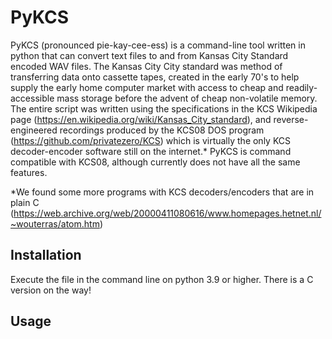 # PyKCS

PyKCS (pronounced pie-kay-cee-ess) is a command-line tool written in python that can convert text files to and from Kansas City Standard encoded WAV files. The Kansas City City standard was method of transferring data onto cassette tapes, created in the early 70's to help supply the early home computer market with access to cheap and readily-accessible mass storage before the advent of cheap non-volatile memory. The entire script was written using the specifications in the KCS Wikipedia page (https://en.wikipedia.org/wiki/Kansas_City_standard), and reverse-engineered recordings produced by the KCS08 DOS program (https://github.com/privatezero/KCS) which is virtually the only KCS decoder-encoder software still on the internet.* PyKCS is command compatible with KCS08, although currently does not have all the same features.

*We found some more programs with KCS decoders/encoders that are in plain C (https://web.archive.org/web/20000411080616/www.homepages.hetnet.nl/~wouterras/atom.htm)

## Installation

Execute the file in the command line on python 3.9 or higher.
There is a C version on the way!

## Usage







